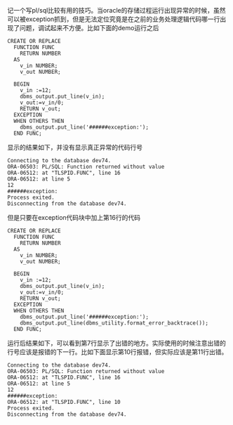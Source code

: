 记一个写pl/sql比较有用的技巧。当oracle的存储过程运行出现异常的时候，虽然可以被exception抓到，但是无法定位究竟是在之前的业务处理逻辑代码哪一行出现了问题，调试起来不方便。比如下面的demo运行之后

```pl/sql
CREATE OR REPLACE
  FUNCTION FUNC
    RETURN NUMBER
  AS
    v_in NUMBER;
    v_out NUMBER;

  BEGIN
    v_in :=12;
    dbms_output.put_line(v_in);
    v_out:=v_in/0;
    RETURN v_out;
  EXCEPTION
  WHEN OTHERS THEN
    dbms_output.put_line('######exception:');
  END FUNC;
```

显示的结果如下，并没有显示真正异常的代码行号

```text
Connecting to the database dev74.
ORA-06503: PL/SQL: Function returned without value
ORA-06512: at "TLSPID.FUNC", line 16
ORA-06512: at line 5
12
######exception:
Process exited.
Disconnecting from the database dev74.
```

但是只要在exception代码块中加上第16行的代码

```pl/sql
CREATE OR REPLACE
  FUNCTION FUNC
    RETURN NUMBER
  AS
    v_in NUMBER;
    v_out NUMBER;

  BEGIN
    v_in :=12;
    dbms_output.put_line(v_in);
    v_out:=v_in/0;
    RETURN v_out;
  EXCEPTION
  WHEN OTHERS THEN
    dbms_output.put_line('######exception:');
    dbms_output.put_line(dbms_utility.format_error_backtrace());
  END FUNC;
```

运行后结果如下，可以看到第7行显示了出错的地方。实际使用的时候注意出错的行号应该是报错的下一行。比如下面显示第10行报错，但实际应该是第11行出错。

```text
Connecting to the database dev74.
ORA-06503: PL/SQL: Function returned without value
ORA-06512: at "TLSPID.FUNC", line 16
ORA-06512: at line 5
12
######exception:
ORA-06512: at "TLSPID.FUNC", line 10
Process exited.
Disconnecting from the database dev74.
```